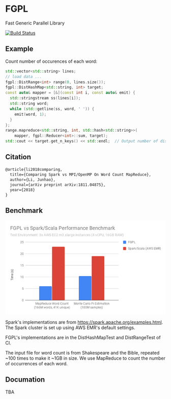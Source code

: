 # FGPL
Fast Generic Parallel Library

[![Build Status](https://travis-ci.org/jl2922/fgpl.svg?branch=master)](https://travis-ci.org/jl2922/fgpl)

## Example
Count number of occurences of each word:
```c++
std::vector<std::string> lines;
// load data ...
fgpl::DistRange<int> range(0, lines.size());
fgpl::DistHashMap<std::string, int> target;
const auto& mapper = [&](const int i, const auto& emit) {
  std::stringstream ss(lines[i]);
  std::string word;
  while (std::getline(ss, word, ' ')) {
    emit(word, 1);
  }
};
range.mapreduce<std::string, int, std::hash<std::string>>(
    mapper, fgpl::Reducer<int>::sum, target);
std::cout << target.get_n_keys() << std::endl;  // Output number of distinct words.
```

## Citation
```
@article{li2018comparing,
  title={Comparing Spark vs MPI/OpenMP On Word Count MapReduce},
  author={Li, Junhao},
  journal={arXiv preprint arXiv:1811.04875},
  year={2018}
}
```

## Benchmark
![Serialize and Parse Time](https://github.com/jl2922/fgpl/blob/master/performance.png)

Spark's implementations are from https://spark.apache.org/examples.html.
The Spark cluster is set up using AWS EMR's default settings.

FGPL's implementations are in the DistHashMapTest and DistRangeTest of CI.

The input file for word count is from Shakespeare and the Bible, repeated ~100 times to make it ~1GB in size.
We use MapReduce to count the number of occurrences of each word.

## Documation
TBA
